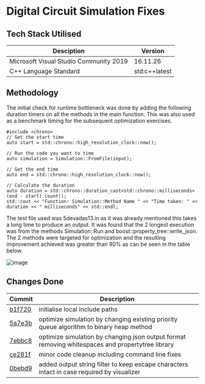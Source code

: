 # Digital Circuit Simulation Fixes
## Tech Stack Utilised
| Desciption | Version|
| ----------- | ----------- |
| Microsoft Visual Studio Community 2019 | 16.11.26|
| C++ Language Standard | std:c++latest |
## Methodology
The initial check for runtime bottleneck was done by adding the following duration timers on all the methods in the main function. This was also used as a benchmark timing for the subsequent optimization exercises.
```
#include <chrono>
// Get the start time
auto start = std::chrono::high_resolution_clock::now();

// Run the code you want to time
auto simulation = Simulation::FromFile(input);

// Get the end time
auto end = std::chrono::high_resolution_clock::now();

// Calculate the duration
auto duration = std::chrono::duration_cast<std::chrono::milliseconds>(end - start).count();
std::cout << "Function: Simulation::Method Name " << "Time taken: " << duration << " milliseconds" << std::endl;
```

The test file used was 5devadas13.in as it was already mentioned this takes a long time to produce an output. It was found that the 2 longest execution was from the methods Simulation::Run and boost::property_tree::write_json.
The 2 methods were targeted for optimization and the resulting improvement achieved was greater than 90% as can be seen in the table below.

![image](https://github.com/daddySpartan/firstwatch/assets/93863445/44ba41bd-2232-414e-b7c0-68c28746b086)


## Changes Done
| Commit| Description|
| ----------- | ----------- |
| [b1f720](https://github.com/daddySpartan/firstwatch/tree/b1f720e847dbbf5a84a095f3d4bbfd1d0bc6764b) | initialise local include paths|
| [5a7e3b](https://github.com/daddySpartan/firstwatch/commit/5a7e3b362c167eaa9a5994aae4e7bb4804653d10) | optimize simulation by changing existing priority queue algorithm to binary heap method|
| [7ebbc8](https://github.com/daddySpartan/firstwatch/commit/7ebbc8759253e12540c16d854f09296bf88680f6) | optimize simulation by changing json output format removing whitespaces and propertytree library|
| [ce281f](https://github.com/daddySpartan/firstwatch/commit/ce281f3846f5c66bf06aefb44e09a48bdeedd655) | minor code cleanup including command line fixes|
| [0bebd9](https://github.com/daddySpartan/firstwatch/commit/0bebd92083e01305cb2e6d82640ae8b805eb4347) | added output string filter to keep escape characters intact in case required by visualizer| 
